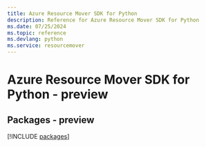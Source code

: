 ```yaml
---
title: Azure Resource Mover SDK for Python
description: Reference for Azure Resource Mover SDK for Python
ms.date: 07/25/2024
ms.topic: reference
ms.devlang: python
ms.service: resourcemover
---
```

# Azure Resource Mover SDK for Python - preview
## Packages - preview
[!INCLUDE [packages](resource-mover-index.md)]